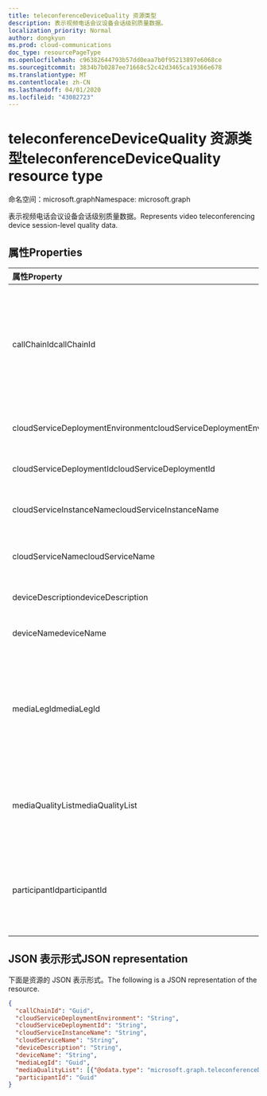 ```yaml
---
title: teleconferenceDeviceQuality 资源类型
description: 表示视频电话会议设备会话级别质量数据。
localization_priority: Normal
author: dongkyun
ms.prod: cloud-communications
doc_type: resourcePageType
ms.openlocfilehash: c96382644793b57dd0eaa7b0f95213897e6068ce
ms.sourcegitcommit: 3834b7b0287ee71668c52c42d3465ca19366e678
ms.translationtype: MT
ms.contentlocale: zh-CN
ms.lasthandoff: 04/01/2020
ms.locfileid: "43082723"
---
```

# <a name="teleconferencedevicequality-resource-type"></a><span data-ttu-id="8b871-103">teleconferenceDeviceQuality 资源类型</span><span class="sxs-lookup"><span data-stu-id="8b871-103">teleconferenceDeviceQuality resource type</span></span>

<span data-ttu-id="8b871-104">命名空间：microsoft.graph</span><span class="sxs-lookup"><span data-stu-id="8b871-104">Namespace: microsoft.graph</span></span>

<span data-ttu-id="8b871-105">表示视频电话会议设备会话级别质量数据。</span><span class="sxs-lookup"><span data-stu-id="8b871-105">Represents video teleconferencing device session-level quality data.</span></span>

## <a name="properties"></a><span data-ttu-id="8b871-106">属性</span><span class="sxs-lookup"><span data-stu-id="8b871-106">Properties</span></span>

| <span data-ttu-id="8b871-107">属性</span><span class="sxs-lookup"><span data-stu-id="8b871-107">Property</span></span>     | <span data-ttu-id="8b871-108">类型</span><span class="sxs-lookup"><span data-stu-id="8b871-108">Type</span></span>        | <span data-ttu-id="8b871-109">说明</span><span class="sxs-lookup"><span data-stu-id="8b871-109">Description</span></span> |
|:-------------|:------------|:------------|
|<span data-ttu-id="8b871-110">callChainId</span><span class="sxs-lookup"><span data-stu-id="8b871-110">callChainId</span></span>|<span data-ttu-id="8b871-111">Guid</span><span class="sxs-lookup"><span data-stu-id="8b871-111">Guid</span></span>|<span data-ttu-id="8b871-112">会议中所有参与者调用的唯一标识符，或在 P2P 呼叫中两个参与者呼叫的唯一标识符。</span><span class="sxs-lookup"><span data-stu-id="8b871-112">A unique identifier for all  the participant calls in a conference or a unique identifier for two participant calls in P2P call.</span></span> <span data-ttu-id="8b871-113">需要从 `Microsoft.Graph.Call.CallChainId` 复制它。</span><span class="sxs-lookup"><span data-stu-id="8b871-113">This needs to be copied over from `Microsoft.Graph.Call.CallChainId`.</span></span>|
|<span data-ttu-id="8b871-114">cloudServiceDeploymentEnvironment</span><span class="sxs-lookup"><span data-stu-id="8b871-114">cloudServiceDeploymentEnvironment</span></span>|<span data-ttu-id="8b871-115">字符串</span><span class="sxs-lookup"><span data-stu-id="8b871-115">String</span></span>|<span data-ttu-id="8b871-116">部署服务的地理区域，例如`ProdNoam`。</span><span class="sxs-lookup"><span data-stu-id="8b871-116">A geo-region where the service is deployed, such as `ProdNoam`.</span></span>|
|<span data-ttu-id="8b871-117">cloudServiceDeploymentId</span><span class="sxs-lookup"><span data-stu-id="8b871-117">cloudServiceDeploymentId</span></span>|<span data-ttu-id="8b871-118">字符串</span><span class="sxs-lookup"><span data-stu-id="8b871-118">String</span></span>|<span data-ttu-id="8b871-119">由 Azure 分配的唯一部署标识符。</span><span class="sxs-lookup"><span data-stu-id="8b871-119">A unique deployment identifier assigned by Azure.</span></span>|
|<span data-ttu-id="8b871-120">cloudServiceInstanceName</span><span class="sxs-lookup"><span data-stu-id="8b871-120">cloudServiceInstanceName</span></span>|<span data-ttu-id="8b871-121">字符串</span><span class="sxs-lookup"><span data-stu-id="8b871-121">String</span></span>|<span data-ttu-id="8b871-122">Azure 部署的云服务实例名称，例如`FrontEnd_IN_3`。</span><span class="sxs-lookup"><span data-stu-id="8b871-122">The Azure deployed cloud service instance name, such as `FrontEnd_IN_3`.</span></span>|
|<span data-ttu-id="8b871-123">cloudServiceName</span><span class="sxs-lookup"><span data-stu-id="8b871-123">cloudServiceName</span></span>|<span data-ttu-id="8b871-124">字符串</span><span class="sxs-lookup"><span data-stu-id="8b871-124">String</span></span>|<span data-ttu-id="8b871-125">Azure 部署的云服务名称，例如`contoso.cloudapp.net`。</span><span class="sxs-lookup"><span data-stu-id="8b871-125">The Azure deployed cloud service name, such as `contoso.cloudapp.net`.</span></span>|
|<span data-ttu-id="8b871-126">deviceDescription</span><span class="sxs-lookup"><span data-stu-id="8b871-126">deviceDescription</span></span>|<span data-ttu-id="8b871-127">字符串</span><span class="sxs-lookup"><span data-stu-id="8b871-127">String</span></span>|<span data-ttu-id="8b871-128">任何其他说明，如`VTC Bldg 30/21`。</span><span class="sxs-lookup"><span data-stu-id="8b871-128">Any additional description, such as `VTC Bldg 30/21`.</span></span>|
|<span data-ttu-id="8b871-129">deviceName</span><span class="sxs-lookup"><span data-stu-id="8b871-129">deviceName</span></span>|<span data-ttu-id="8b871-130">String</span><span class="sxs-lookup"><span data-stu-id="8b871-130">String</span></span>|<span data-ttu-id="8b871-131">用户媒体代理名称，例如`Cisco SX80`。</span><span class="sxs-lookup"><span data-stu-id="8b871-131">The user media agent name, such as `Cisco SX80`.</span></span>|
|<span data-ttu-id="8b871-132">mediaLegId</span><span class="sxs-lookup"><span data-stu-id="8b871-132">mediaLegId</span></span>|<span data-ttu-id="8b871-133">Guid</span><span class="sxs-lookup"><span data-stu-id="8b871-133">Guid</span></span>|<span data-ttu-id="8b871-134">会议中参与者的特定媒体腿的唯一标识符。</span><span class="sxs-lookup"><span data-stu-id="8b871-134">A unique identifier for a specific media leg of a participant in a conference.</span></span>  <span data-ttu-id="8b871-135">如果发生 retargeting，一个参与者可以有多个媒体支线标识符。</span><span class="sxs-lookup"><span data-stu-id="8b871-135">One participant can have multiple media leg identifiers if retargeting happens.</span></span> <span data-ttu-id="8b871-136">CVI 合作伙伴将分配此值。</span><span class="sxs-lookup"><span data-stu-id="8b871-136">CVI partner assigns this value.</span></span>|
|<span data-ttu-id="8b871-137">mediaQualityList</span><span class="sxs-lookup"><span data-stu-id="8b871-137">mediaQualityList</span></span>|<span data-ttu-id="8b871-138">[teleconferenceDeviceMediaQuality](teleconferencedevicemediaquality.md)集合</span><span class="sxs-lookup"><span data-stu-id="8b871-138">[teleconferenceDeviceMediaQuality](teleconferencedevicemediaquality.md) collection</span></span>|<span data-ttu-id="8b871-139">媒体会话（呼叫）中的媒体质量列表，例如音频质量、视频质量和/或屏幕共享质量。</span><span class="sxs-lookup"><span data-stu-id="8b871-139">The list of media qualities in a media session (call), such as audio quality, video quality, and/or screen sharing quality.</span></span>|
|<span data-ttu-id="8b871-140">participantId</span><span class="sxs-lookup"><span data-stu-id="8b871-140">participantId</span></span>|<span data-ttu-id="8b871-141">Guid</span><span class="sxs-lookup"><span data-stu-id="8b871-141">Guid</span></span>|<span data-ttu-id="8b871-142">会议中的特定参与者的唯一标识符。</span><span class="sxs-lookup"><span data-stu-id="8b871-142">A unique identifier for a specific participant in a conference.</span></span> <span data-ttu-id="8b871-143">CVI 合作伙伴需要复制`Call.MyParticipantId`到此属性。</span><span class="sxs-lookup"><span data-stu-id="8b871-143">The CVI partner needs to copy over `Call.MyParticipantId` to this property.</span></span>|

## <a name="json-representation"></a><span data-ttu-id="8b871-144">JSON 表示形式</span><span class="sxs-lookup"><span data-stu-id="8b871-144">JSON representation</span></span>

<span data-ttu-id="8b871-145">下面是资源的 JSON 表示形式。</span><span class="sxs-lookup"><span data-stu-id="8b871-145">The following is a JSON representation of the resource.</span></span>

<!-- {
  "blockType": "resource",
  "optionalProperties": [

  ],
  "@odata.type": "microsoft.graph.teleconferenceDeviceQuality",
  "baseType": null
}-->

```json
{
  "callChainId": "Guid",
  "cloudServiceDeploymentEnvironment": "String",
  "cloudServiceDeploymentId": "String",
  "cloudServiceInstanceName": "String",
  "cloudServiceName": "String",
  "deviceDescription": "String",
  "deviceName": "String",
  "mediaLegId": "Guid",
  "mediaQualityList": [{"@odata.type": "microsoft.graph.teleconferenceDeviceMediaQuality"}],
  "participantId": "Guid"
}
```

<!-- uuid: 16cd6b66-4b1a-43a1-adaf-3a886856ed98
2019-02-04 14:57:30 UTC -->
<!-- {
  "type": "#page.annotation",
  "description": "teleconferenceDeviceQuality resource",
  "keywords": "",
  "section": "documentation",
  "tocPath": ""
}-->
